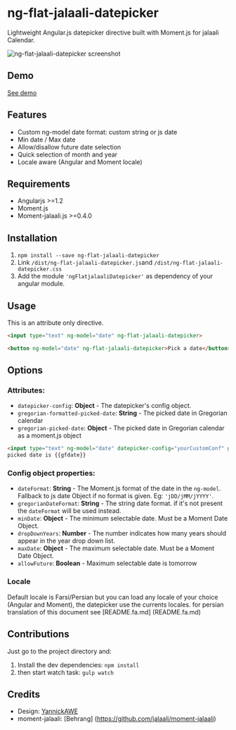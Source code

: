 ng-flat-jalaali-datepicker
===

Lightweight Angular.js datepicker directive built with Moment.js for jalaali Calendar.

![ng-flat-jalaali-datepicker screenshot](http://s7.picofile.com/file/8252672284/taghvim.png)

## Demo

[See demo](http://thg303.github.io/jalaali-datepicker-demo/)

## Features
* Custom ng-model date format: custom string or js date
* Min date / Max date
* Allow/disallow future date selection
* Quick selection of month and year
* Locale aware (Angular and Moment locale)

## Requirements
* Angularjs >=1.2
* Moment.js
* Moment-jalaali.js >=0.4.0

## Installation

1. `npm install --save ng-flat-jalaali-datepicker`
2. Link `/dist/ng-flat-jalaali-datepicker.js`and `/dist/ng-flat-jalaali-datepicker.css`
3. Add the module `'ngFlatjalaaliDatepicker'` as dependency of your angular module.

## Usage

This is an attribute only directive.

```html
<input type="text" ng-model="date" ng-flat-jalaali-datepicker>
```

```html
<button ng-model="date" ng-flat-jalaali-datepicker>Pick a date</button>
```

## Options

### Attributes:
* `datepicker-config`: **Object** - The datepicker's config object.
* `gregorian-formatted-picked-date`: **String** - The picked date in Gregorian calendar
* `gregorian-picked-date`: **Object** - The picked date in Gregorian calendar as a moment.js object
```html
<input type="text" ng-model="date" datepicker-config="yourCustomConf" gregorian-formatted-picked-date="gfdate" gregorian-picked-date="gdate"  ng-flat-jalaali-datepicker>Pick a date</button>
picked date is {{gfdate}}
```

### Config object properties:

* `dateFormat`: **String** - The Moment.js format of the date in the `ng-model`. Fallback to js date Object if no format is given. Eg: `'jDD/jMM/jYYYY'`.
* `gregorianDateFormat`: **String** - The string date format. if it's not present the `dateFormat` will be used instead.
* `minDate`: **Object** - The minimum selectable date. Must be a Moment Date Object.
* `dropDownYears`: **Number** - The number indicates how many years should appear in the year drop down list.
* `maxDate`: **Object** - The maximum selectable date. Must be a Moment Date Object.
* `allowFuture`: **Boolean** - Maximum selectable date is tomorrow

### Locale
Default locale is Farsi/Persian but you can load any locale of your choice (Angular and Moment), the datepicker use the currents locales. for persian translation of this document see [README.fa.md] (README.fa.md)

## Contributions
Just go to the project directory and:

1. Install the dev dependencies:
`npm install`
2. then start watch task: `gulp watch`

## Credits
* Design: [YannickAWE](https://github.com/YannickAWE)
* moment-jalaali: [Behrang] (https://github.com/jalaali/moment-jalaali)
